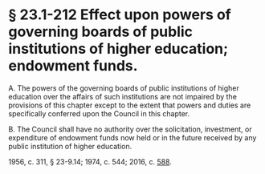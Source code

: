 # § 23.1-212 Effect upon powers of governing boards of public institutions of higher education; endowment funds.

<p>A. The powers of the governing boards of public institutions of higher education over the affairs of such institutions are not impaired by the provisions of this chapter except to the extent that powers and duties are specifically conferred upon the Council in this chapter.</p><p>B. The Council shall have no authority over the solicitation, investment, or expenditure of endowment funds now held or in the future received by any public institution of higher education.</p><p>1956, c. 311, § 23-9.14; 1974, c. 544; 2016, c. <a href='http://lis.virginia.gov/cgi-bin/legp604.exe?161+ful+CHAP0588'>588</a>.</p>